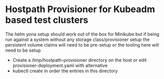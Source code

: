 # Hostpath Provisioner for Kubeadm based test clusters

The helm yona setup should work out of the box for Minikube
but if being run against a system without any storage class/provisioner
setup the persistent volume claims will need to be pre-setup or
the tooling here will need to be setup

- Create a /tmp/hostpath-provisioner directory on the host or edit provisioner-deployment.yaml with alternative
- kubectl create in order the entries in this directory

